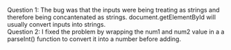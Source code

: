 Question 1: The bug was that the inputs were being treating as strings and therefore being concantenated as strings. document.getElementById will usually convert inputs into strings.\
Question 2: I fixed the problem by wrapping the num1 and num2 value in a a parseInt() function to convert it into a number before adding.